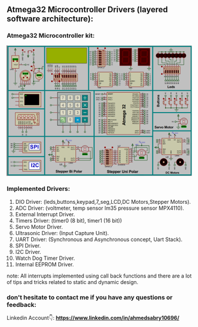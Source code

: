 ## Atmega32 Microcontroller Drivers (layered software architecture):

### Atmega32 Microcontroller kit:
![Tasksdiagram](./APP%20Videos/AVR_KIT.png)

### Implemented Drivers:
1. DIO Driver: (leds,buttons,keypad,7_seg,LCD,DC Motors,Stepper Motors).
2. ADC Driver: (voltmeter, temp sensor lm35 pressure sensor MPX4110).
3. External Interrupt Driver.
4. Timers Driver: (timer0 (8 bit), timer1 (16 bit))
5. Servo Motor Driver.
6. Ultrasonic Driver: (Input Capture Unit).
7. UART Driver: (Synchronous and Asynchronous concept, Uart Stack).
8. SPI Driver.
9. I2C Driver.
10. Watch Dog Timer Driver.
11. Internal EEPROM Driver.

note: All interrupts implemented using call back functions and there are a lot of tips and tricks related to static and dynamic design.

### don't hesitate to contact me if you have any questions or feedback:
Linkedin Account👇:
**https://www.linkedin.com/in/ahmedsabry10696/**